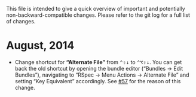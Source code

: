 This file is intended to give a quick overview of important and potentially non-backward-compatible changes. Please refer to the git log for a full list of changes.

# August, 2014

 * Change shortcut for __“Alternate File”__ from <kbd>⌃⇧↓</kbd> to <kbd>⌃⌥⇧↓</kbd>. You can get back the old shortcut by opening the bundle editor (“Bundles → Edit Bundles”), navigating to “RSpec → Menu Actions → Alternate File” and setting “Key Equivalent” accordingly. See [#57](https://github.com/rspec/rspec-tmbundle/issues/57) for the reason of this change.